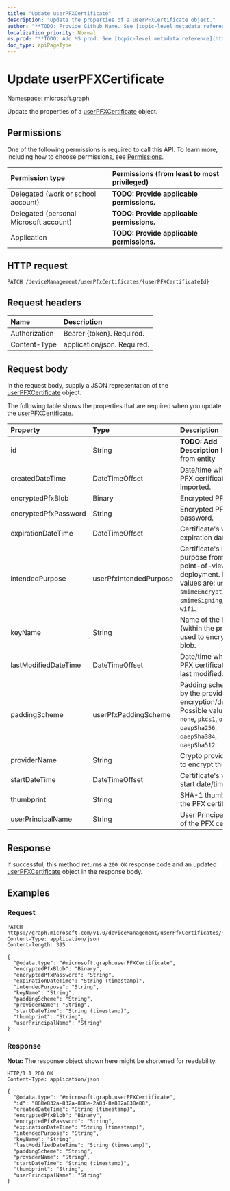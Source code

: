 ```yaml
---
title: "Update userPFXCertificate"
description: "Update the properties of a userPFXCertificate object."
author: "**TODO: Provide Github Name. See [topic-level metadata reference](https://msgo.azurewebsites.net/add/document/guidelines/metadata.html#topic-level-metadata)**"
localization_priority: Normal
ms.prod: "**TODO: Add MS prod. See [topic-level metadata reference](https://msgo.azurewebsites.net/add/document/guidelines/metadata.html#topic-level-metadata)**"
doc_type: apiPageType
---
```


# Update userPFXCertificate
Namespace: microsoft.graph



Update the properties of a [userPFXCertificate](../resources/userpfxcertificate.md) object.

## Permissions
One of the following permissions is required to call this API. To learn more, including how to choose permissions, see [Permissions](/graph/permissions-reference).

|Permission type|Permissions (from least to most privileged)|
|:---|:---|
|Delegated (work or school account)|**TODO: Provide applicable permissions.**|
|Delegated (personal Microsoft account)|**TODO: Provide applicable permissions.**|
|Application|**TODO: Provide applicable permissions.**|

## HTTP request

<!-- {
  "blockType": "ignored"
}
-->
``` http
PATCH /deviceManagement/userPfxCertificates/{userPFXCertificateId}
```

## Request headers
|Name|Description|
|:---|:---|
|Authorization|Bearer {token}. Required.|
|Content-Type|application/json. Required.|

## Request body
In the request body, supply a JSON representation of the [userPFXCertificate](../resources/userpfxcertificate.md) object.

The following table shows the properties that are required when you update the [userPFXCertificate](../resources/userpfxcertificate.md).

|Property|Type|Description|
|:---|:---|:---|
|id|String|**TODO: Add Description** Inherited from [entity](../resources/entity.md)|
|createdDateTime|DateTimeOffset|Date/time when this PFX certificate was imported.|
|encryptedPfxBlob|Binary|Encrypted PFX blob.|
|encryptedPfxPassword|String|Encrypted PFX password.|
|expirationDateTime|DateTimeOffset|Certificate's validity expiration date/time.|
|intendedPurpose|userPfxIntendedPurpose|Certificate's intended purpose from the point-of-view of deployment. Possible values are: `unassigned`, `smimeEncryption`, `smimeSigning`, `vpn`, `wifi`.|
|keyName|String|Name of the key (within the provider) used to encrypt the blob.|
|lastModifiedDateTime|DateTimeOffset|Date/time when this PFX certificate was last modified.|
|paddingScheme|userPfxPaddingScheme|Padding scheme used by the provider during encryption/decryption. Possible values are: `none`, `pkcs1`, `oaepSha1`, `oaepSha256`, `oaepSha384`, `oaepSha512`.|
|providerName|String|Crypto provider used to encrypt this blob.|
|startDateTime|DateTimeOffset|Certificate's validity start date/time.|
|thumbprint|String|SHA-1 thumbprint of the PFX certificate.|
|userPrincipalName|String|User Principal Name of the PFX certificate.|



## Response

If successful, this method returns a `200 OK` response code and an updated [userPFXCertificate](../resources/userpfxcertificate.md) object in the response body.

## Examples

### Request
<!-- {
  "blockType": "request",
  "name": "update_userpfxcertificate"
}
-->
``` http
PATCH https://graph.microsoft.com/v1.0/deviceManagement/userPfxCertificates/{userPFXCertificateId}
Content-Type: application/json
Content-length: 395

{
  "@odata.type": "#microsoft.graph.userPFXCertificate",
  "encryptedPfxBlob": "Binary",
  "encryptedPfxPassword": "String",
  "expirationDateTime": "String (timestamp)",
  "intendedPurpose": "String",
  "keyName": "String",
  "paddingScheme": "String",
  "providerName": "String",
  "startDateTime": "String (timestamp)",
  "thumbprint": "String",
  "userPrincipalName": "String"
}
```


### Response
**Note:** The response object shown here might be shortened for readability.
<!-- {
  "blockType": "response",
  "truncated": true
}
-->
``` http
HTTP/1.1 200 OK
Content-Type: application/json

{
  "@odata.type": "#microsoft.graph.userPFXCertificate",
  "id": "888e832a-832a-888e-2a83-8e882a838e88",
  "createdDateTime": "String (timestamp)",
  "encryptedPfxBlob": "Binary",
  "encryptedPfxPassword": "String",
  "expirationDateTime": "String (timestamp)",
  "intendedPurpose": "String",
  "keyName": "String",
  "lastModifiedDateTime": "String (timestamp)",
  "paddingScheme": "String",
  "providerName": "String",
  "startDateTime": "String (timestamp)",
  "thumbprint": "String",
  "userPrincipalName": "String"
}
```

